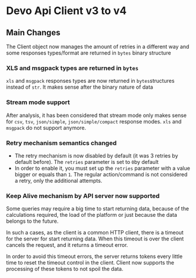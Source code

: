 # Devo Api Client v3 to v4

## Main Changes
The Client object now manages the amount of retries in a different way and some responses types/format are returned in `bytes` binary structure

### XLS and msgpack types are returned in `bytes`

`xls` and `msgpack` responses types are now returned in `bytes`structures instead of `str`. It makes sense after the binary nature of data

### Stream mode support

After analysis, it has been considered that stream mode only makes sense for `csv`, `tsv`, `json/simple`, `json/simple/compact` response modes. `xls` and `msgpack` do not support anymore.

### Retry mechanism semantics changed

* The retry mechanism is now disabled by default (it was 3 retries by default before). The `retries` parameter is set to `0`by default
* In order to enable it, you must set up the `retries` parameter with a value bigger or equals than `1`. The regular action/command is not considered a retry, only the additional attempts.

### Keep Alive mechanism by API server now supported

Some queries may require a big time to start returning data, because of the calculations required, the load of the platform or just because the data belongs to the future.

In such a cases, as the client is a common HTTP client, there is a timeout for the server for start returning data. When this timeout is over the client cancels the request, and it returns a timeout error.

In order to avoid this timeout errors, the server returns tokens every little time to reset the timeout control in the client. Client now supports the processing of these tokens to not spoil the data.
